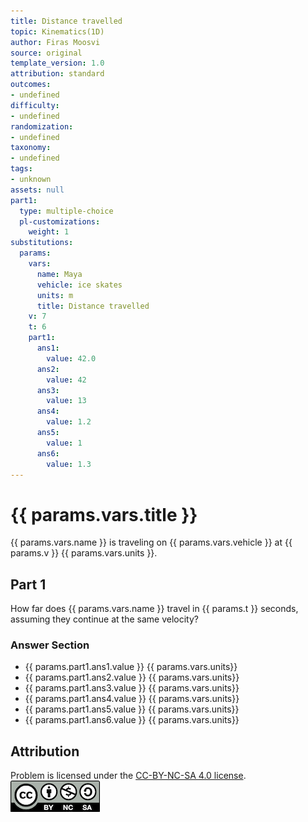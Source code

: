 ```yaml
---
title: Distance travelled
topic: Kinematics(1D)
author: Firas Moosvi
source: original
template_version: 1.0
attribution: standard
outcomes:
- undefined
difficulty:
- undefined
randomization:
- undefined
taxonomy:
- undefined
tags:
- unknown
assets: null
part1:
  type: multiple-choice
  pl-customizations:
    weight: 1
substitutions:
  params:
    vars:
      name: Maya
      vehicle: ice skates
      units: m
      title: Distance travelled
    v: 7
    t: 6
    part1:
      ans1:
        value: 42.0
      ans2:
        value: 42
      ans3:
        value: 13
      ans4:
        value: 1.2
      ans5:
        value: 1
      ans6:
        value: 1.3
---
```

# {{ params.vars.title }}
{{ params.vars.name }} is traveling on {{ params.vars.vehicle }} at {{ params.v }} {{ params.vars.units }}.

## Part 1

How far does {{ params.vars.name }} travel in {{ params.t }} seconds, assuming they continue at the same velocity?

### Answer Section

- {{ params.part1.ans1.value }} {{ params.vars.units}}
- {{ params.part1.ans2.value }} {{ params.vars.units}}
- {{ params.part1.ans3.value }} {{ params.vars.units}}
- {{ params.part1.ans4.value }} {{ params.vars.units}}
- {{ params.part1.ans5.value }} {{ params.vars.units}}
- {{ params.part1.ans6.value }} {{ params.vars.units}}

## Attribution

Problem is licensed under the [CC-BY-NC-SA 4.0 license](https://creativecommons.org/licenses/by-nc-sa/4.0/).<br> ![The Creative Commons 4.0 license requiring attribution-BY, non-commercial-NC, and share-alike-SA license.](https://raw.githubusercontent.com/firasm/bits/master/by-nc-sa.png)
